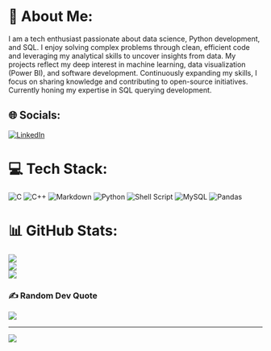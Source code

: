 # 💫 About Me:
I am a tech enthusiast passionate about data science, Python development, and SQL. I enjoy solving complex problems through clean, efficient code and leveraging my analytical skills to uncover insights from data. My projects reflect my deep interest in machine learning, data visualization (Power BI), and software development. Continuously expanding my skills, I focus on sharing knowledge and contributing to open-source initiatives. Currently honing my expertise in SQL querying  development.


## 🌐 Socials:
[![LinkedIn](https://img.shields.io/badge/LinkedIn-%230077B5.svg?logo=linkedin&logoColor=white)](https://linkedin.com/in/https://www.linkedin.com/in/hbee1997/) 

# 💻 Tech Stack:
![C](https://img.shields.io/badge/c-%2300599C.svg?style=for-the-badge&logo=c&logoColor=white) ![C++](https://img.shields.io/badge/c++-%2300599C.svg?style=for-the-badge&logo=c%2B%2B&logoColor=white) ![Markdown](https://img.shields.io/badge/markdown-%23000000.svg?style=for-the-badge&logo=markdown&logoColor=white) ![Python](https://img.shields.io/badge/python-3670A0?style=for-the-badge&logo=python&logoColor=ffdd54) ![Shell Script](https://img.shields.io/badge/shell_script-%23121011.svg?style=for-the-badge&logo=gnu-bash&logoColor=white) ![MySQL](https://img.shields.io/badge/mysql-4479A1.svg?style=for-the-badge&logo=mysql&logoColor=white) ![Pandas](https://img.shields.io/badge/pandas-%23150458.svg?style=for-the-badge&logo=pandas&logoColor=white)
# 📊 GitHub Stats:
![](https://github-readme-stats.vercel.app/api?username=HBISHT233&theme=dark&hide_border=false&include_all_commits=false&count_private=false)<br/>
![](https://github-readme-streak-stats.herokuapp.com/?user=HBISHT233&theme=dark&hide_border=false)<br/>
![](https://github-readme-stats.vercel.app/api/top-langs/?username=HBISHT233&theme=dark&hide_border=false&include_all_commits=false&count_private=false&layout=compact)

### ✍️ Random Dev Quote
![](https://quotes-github-readme.vercel.app/api?type=horizontal&theme=radical)

---
[![](https://visitcount.itsvg.in/api?id=HBISHT233&icon=0&color=0)](https://visitcount.itsvg.in)

<!-- Proudly created with GPRM ( https://gprm.itsvg.in ) -->
